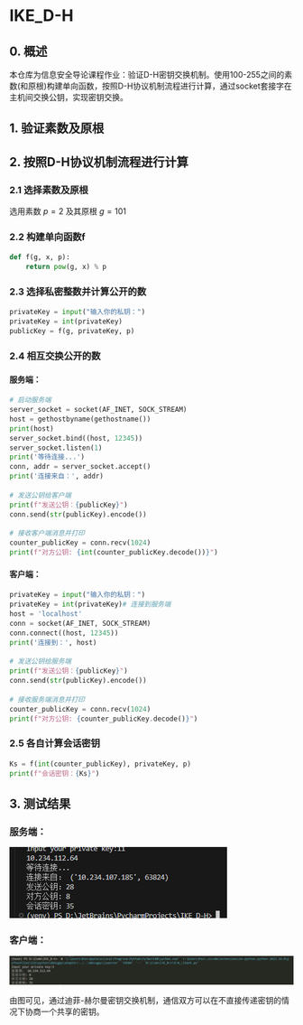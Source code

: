 # IKE_D-H

## 0. 概述

本仓库为信息安全导论课程作业：验证D-H密钥交换机制。使用100-255之间的素数(和原根)构建单向函数，按照D-H协议机制流程进行计算，通过socket套接字在主机间交换公钥，实现密钥交换。

## 1. 验证素数及原根





## 2. 按照D-H协议机制流程进行计算

### 2.1 选择素数及原根

选用素数 $p=2$ 及其原根 $g=101$ 

### 2.2 构建单向函数f

```python
def f(g, x, p):
    return pow(g, x) % p
```

### 2.3 选择私密整数并计算公开的数

```python
privateKey = input("输入你的私钥：")
privateKey = int(privateKey)
publicKey = f(g, privateKey, p)
```

### 2.4 相互交换公开的数

#### 服务端：

```python
# 启动服务端
server_socket = socket(AF_INET, SOCK_STREAM)
host = gethostbyname(gethostname())
print(host)
server_socket.bind((host, 12345))
server_socket.listen(1)
print('等待连接...')
conn, addr = server_socket.accept()
print('连接来自：', addr)

# 发送公钥给客户端
print(f"发送公钥：{publicKey}")
conn.send(str(publicKey).encode())

# 接收客户端消息并打印
counter_publicKey = conn.recv(1024)
print(f"对方公钥: {int(counter_publicKey.decode())}")
```

#### 客户端：

```python
privateKey = input("输入你的私钥：")
privateKey = int(privateKey)# 连接到服务端
host = 'localhost'
conn = socket(AF_INET, SOCK_STREAM)
conn.connect((host, 12345))
print('连接到：', host)

# 发送公钥给服务端
print(f"发送公钥：{publicKey}")
conn.send(str(publicKey).encode())

# 接收服务端消息并打印
counter_publicKey = conn.recv(1024)
print(f"对方公钥: {counter_publicKey.decode()}")
```

### 2.5 各自计算会话密钥

```python
Ks = f(int(counter_publicKey), privateKey, p)
print(f"会话密钥：{Ks}")
```



## 3. 测试结果

### 服务端：

![server](assets/server.png)

### 客户端：

![client](assets/client.png)

由图可见，通过迪菲-赫尔曼密钥交换机制，通信双方可以在不直接传递密钥的情况下协商一个共享的密钥。
